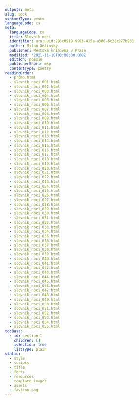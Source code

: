 ```yaml
---
outputs: meta
slug: book
contentType: prose
languageCode: cs
meta:
  languageCode: cs
  title: Slovník noci
  identifier: urn:uuid:296c0919-9963-415a-a386-6c26c077b931
  author: Milan Děžinský
  publisher: Městská knihovna v Praze
  modified: '2021-11-18T00:00:00.000Z'
  edition: poezie
  publisherShort: mkp
  contentType: poetry
readingOrder:
  - promo.html
  - slovnik_noci_001.html
  - slovnik_noci_002.html
  - slovnik_noci_003.html
  - slovnik_noci_004.html
  - slovnik_noci_005.html
  - slovnik_noci_006.html
  - slovnik_noci_007.html
  - slovnik_noci_008.html
  - slovnik_noci_009.html
  - slovnik_noci_010.html
  - slovnik_noci_011.html
  - slovnik_noci_012.html
  - slovnik_noci_013.html
  - slovnik_noci_014.html
  - slovnik_noci_015.html
  - slovnik_noci_016.html
  - slovnik_noci_017.html
  - slovnik_noci_018.html
  - slovnik_noci_019.html
  - slovnik_noci_020.html
  - slovnik_noci_021.html
  - slovnik_noci_022.html
  - slovnik_noci_023.html
  - slovnik_noci_024.html
  - slovnik_noci_025.html
  - slovnik_noci_026.html
  - slovnik_noci_027.html
  - slovnik_noci_028.html
  - slovnik_noci_029.html
  - slovnik_noci_030.html
  - slovnik_noci_031.html
  - slovnik_noci_032.html
  - slovnik_noci_033.html
  - slovnik_noci_034.html
  - slovnik_noci_035.html
  - slovnik_noci_036.html
  - slovnik_noci_037.html
  - slovnik_noci_038.html
  - slovnik_noci_039.html
  - slovnik_noci_040.html
  - slovnik_noci_041.html
  - slovnik_noci_042.html
  - slovnik_noci_043.html
  - slovnik_noci_044.html
  - slovnik_noci_045.html
  - slovnik_noci_046.html
  - slovnik_noci_047.html
  - slovnik_noci_048.html
  - slovnik_noci_049.html
  - slovnik_noci_050.html
  - slovnik_noci_051.html
  - slovnik_noci_052.html
  - slovnik_noci_053.html
  - slovnik_noci_054.html
  - slovnik_noci_055.html
tocBase:
  - id: section-1
    children: []
    isSection: true
    listType: plain
static:
  - style
  - scripts
  - title
  - fonts
  - resources
  - template-images
  - assets
  - favicon.png
---
```

